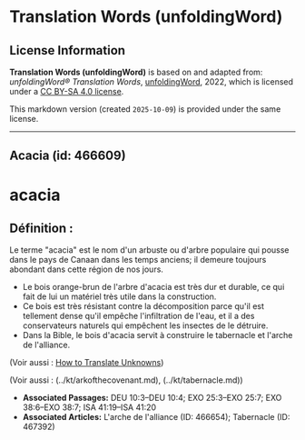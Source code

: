 # Translation Words (unfoldingWord)

## License Information

**Translation Words (unfoldingWord)** is based on and adapted from: _unfoldingWord® Translation Words_, [unfoldingWord](https://unfoldingword.org/utw), 2022, which is licensed under a [CC BY-SA 4.0 license](https://creativecommons.org/licenses/by-sa/4.0/legalcode.en).

This markdown version (created `2025-10-09`) is provided under the same license.



--------------------------------

## Acacia (id: 466609)

acacia
======

Définition :
------------

Le terme "acacia" est le nom d'un arbuste ou d'arbre populaire qui pousse dans le pays de Canaan dans les temps anciens; il demeure toujours abondant dans cette région de nos jours.

* Le bois orange\-brun de l'arbre d'acacia est très dur et durable, ce qui fait de lui un matériel très utile dans la construction.
* Ce bois est très résistant contre la décomposition parce qu'il est tellement dense qu'il empêche l'infiltration de l'eau, et il a des conservateurs naturels qui empêchent les insectes de le détruire.
* Dans la Bible, le bois d'acacia servit à construire le tabernacle et l'arche de l'alliance.

(Voir aussi : [How to Translate Unknowns](rc://en/ta/man/translate/translate-unknown))

(Voir aussi : (../kt/arkofthecovenant.md), (../kt/tabernacle.md))

* **Associated Passages:** DEU 10:3–DEU 10:4; EXO 25:3–EXO 25:7; EXO 38:6–EXO 38:7; ISA 41:19–ISA 41:20
* **Associated Articles:** L'arche de l'alliance (ID: 466654); Tabernacle (ID: 467392)

